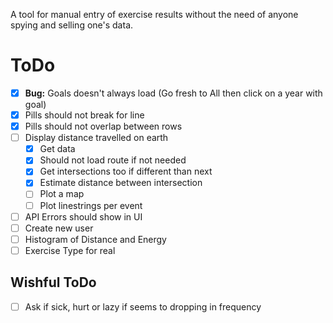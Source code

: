 A tool for manual entry of exercise results without the need of anyone spying and selling one's data.

# ToDo

- [x] **Bug:** Goals doesn't always load (Go fresh to All then click on a year with goal)
- [x] Pills should not break for line
- [x] Pills should not overlap between rows
- [ ] Display distance travelled on earth
  - [x] Get data
  - [x] Should not load route if not needed
  - [x] Get intersections too if different than next
  - [x] Estimate distance between intersection
  - [ ] Plot a map
  - [ ] Plot linestrings per event
- [ ] API Errors should show in UI
- [ ] Create new user
- [ ] Histogram of Distance and Energy
- [ ] Exercise Type for real

## Wishful ToDo

- [ ] Ask if sick, hurt or lazy if seems to dropping in frequency
